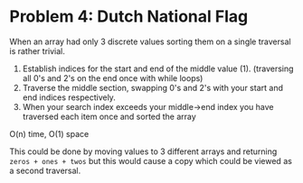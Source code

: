 # Problem 4: Dutch National Flag

When an array had only 3 discrete values sorting them on a single traversal is rather trivial.
1. Establish indices for the start and end of the middle value (1). (traversing all 0's and 2's on the end once with while loops)
2. Traverse the middle section, swapping 0's and 2's with your start and end indices respectively.
3. When your search index exceeds your middle->end index you have traversed each item once and sorted the array

O(n) time, O(1) space

This could be done by moving values to 3 different arrays and returning `zeros + ones + twos` but this would cause a copy which could be viewed as a second traversal.
